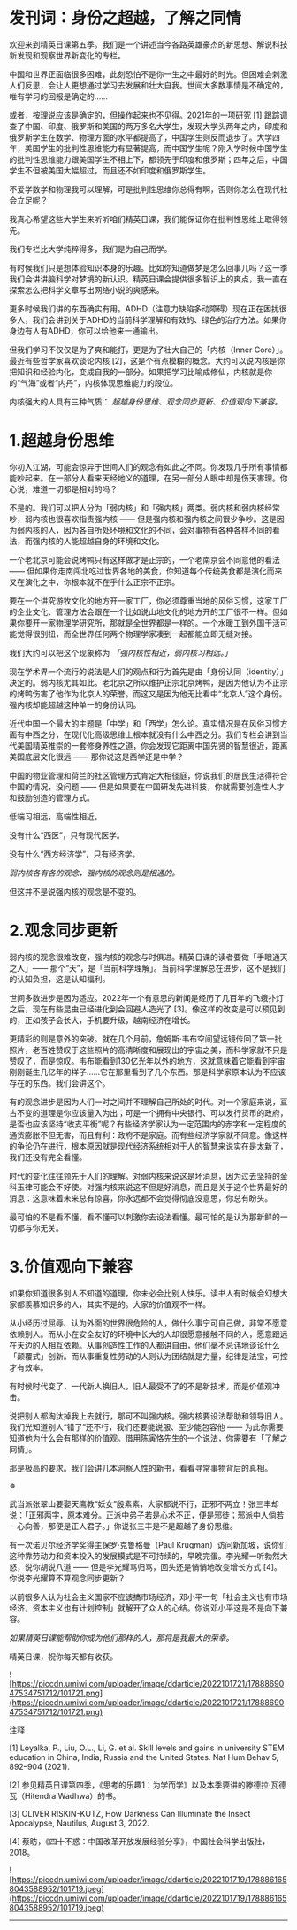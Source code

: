 # 发刊词：身份之超越，了解之同情

欢迎来到精英日课第五季。我们是一个讲述当今各路英雄豪杰的新思想、解说科技新发现和观察世界新变化的专栏。

中国和世界正面临很多困难，此刻恐怕不是你一生之中最好的时光。但困难会刺激人们反思，会让人更想通过学习去发展和壮大自我。世间大多数事情是不确定的，唯有学习的回报是确定的……

或者，按理说应该是确定的，但操作起来也不见得。2021年的一项研究 [1] 跟踪调查了中国、印度、俄罗斯和美国的两万多名大学生，发现大学头两年之内，印度和俄罗斯学生在数学、物理方面的水平都提高了，中国学生则反而退步了。大学四年，美国学生的批判性思维能力有显著提高，而中国学生呢？刚入学时候中国学生的批判性思维能力跟美国学生不相上下，都领先于印度和俄罗斯；四年之后，中国学生不但被美国大幅超过，而且还不如印度和俄罗斯学生。

不爱学数学和物理我可以理解，可是批判性思维你总得有啊，否则你怎么在现代社会立足呢？

我真心希望这些大学生来听听咱们精英日课，我们能保证你在批判性思维上取得领先。

我们专栏比大学纯粹得多，我们是为自己而学。

有时候我们只是想体验知识本身的乐趣。比如你知道做梦是怎么回事儿吗？这一季我们会讲讲脑科学对梦境的新认识。精英日课会提供很多智识上的爽点，我一直在探索怎么把科学文章写出网络小说的爽感来。

更多时候我们讲的东西确实有用。ADHD（注意力缺陷多动障碍）现在正在困扰很多人，我们会讲到关于ADHD的当前科学理解和有效的、绿色的治疗方法。如果你身边有人有ADHD，你可以给他来一通输出。

但我们学习不仅仅是为了爽和能打，更是为了壮大自己的「内核（Inner Core）」。最近有些哲学家喜欢谈论内核 [2]，这是个有点模糊的概念。大约可以说内核是你把知识和经验内化，变成自我的一部分。如果把学习比喻成修仙，内核就是你的“气海”或者“内丹”，内核体现思维能力的段位。

内核强大的人具有三种气质： *超越身份思维、观念同步更新、价值观向下兼容。*

# 1.超越身份思维

你初入江湖，可能会惊异于世间人们的观念有如此之不同。你发现几乎所有事情都能吵起来。在一部分人看来天经地义的道理，在另一部分人眼中却是伤天害理。你心说，难道一切都是相对的吗？

不是的。我们可以把人分为「弱内核」和「强内核」两类。弱内核和弱内核经常吵，弱内核也很喜欢指责强内核 —— 但是强内核和强内核之间很少争吵。这是因为弱内核的人，因为各自所处环境和文化的不同，会对事物有各种各样不同的看法，而强内核的人能超越自身的环境和文化。

一个老北京可能会说烤鸭只有这样做才是正宗的，一个老南京会不同意他的看法 —— 但如果你走南闯北吃过世界各地的美食，你知道每个传统美食都是演化而来又在演化之中，你根本就不在乎什么正宗不正宗。

要在一个讲究游牧文化的地方开一家工厂，你必须尊重当地的风俗习惯，这家工厂的企业文化、管理方法会跟在一个比如说山地文化的地方开的工厂很不一样。但如果你要开一家物理学研究所，那就是全世界都是一样的。一个水暖工到外国干活可能觉得很别扭，而全世界任何两个物理学家凑到一起都能立即无缝对接。

我们大约可以把这个现象称为 *「强内核性相近，弱内核习相远。」*

现在学术界一个流行的说法是人们的观点和行为首先是由「身份认同（identity）」决定的。弱内核尤其如此。老北京之所以维护正宗北京烤鸭，是因为他认为不正宗的烤鸭伤害了他作为北京人的荣誉。而这又是因为他无比看中“北京人”这个身份。强内核却能超越这种单一的身份认同。

近代中国一个最大的主题是「中学」和「西学」怎么论。真实情况是在风俗习惯方面有中西之分，在现代化高级思维上根本就没有什么中西之分。我们专栏会讲到当代美国精英推崇的一套修身养性之道，你会发现它距离中国先贤的智慧很近，距离美国底层文化很远 —— 那你说这是西学还是中学？

中国的物业管理和荷兰的社区管理方式肯定大相径庭，你说我们的居民生活得符合中国的情况，没问题 —— 但是如果要在中国研发先进科技，你就需要创造性人才和鼓励创造的管理方式。

低端习相远，高端性相近。

没有什么“西医”，只有现代医学。

没有什么“西方经济学”，只有经济学。

 *弱内核各有各的观念，强内核的观念则是相通的。*

但这并不是说强内核的观念是不变的。

# 2.观念同步更新

弱内核的观念很难改变，强内核的观念与时俱进。精英日课的读者要做「手眼通天之人」—— 那个“天”，是「当前科学理解」。当前科学理解总在进步，这不是我们的认知负担，这是认知福利。

世间多数进步是因为适应。2022年一个有意思的新闻是经历了几百年的飞蛾扑灯之后，现在有些昆虫已经进化到会回避人造光了 [3]。像这样的改变是可以预见到的，正如孩子会长大，手机要升级，越南经济在增长。

更精彩的则是意外的突破。就在几个月前，詹姆斯·韦布空间望远镜传回了第一批照片，老百姓赞叹于这些照片的高清晰度和展现出的宇宙之美，而科学家就不只是赞叹了，而是惊叹。韦布能看到130亿光年以外的地方，这就意味着它能看到宇宙刚刚诞生几亿年的样子……它在那里看到了几个东西。那是科学家原本认为不应该存在的东西。我们会讲这个。

有的观念进步是因为人们一时之间并不理解自己所处的时代。对一个家庭来说，亘古不变的道理是你应该量入为出；可是一个拥有中央银行、可以发行货币的政府，是否也应该坚持“收支平衡”呢？有些经济学家认为一定范围内的赤字和一定程度的通货膨胀不但无害，而且有利：政府不是家庭。而有些经济学家就不同意。像这样的争论仍在进行，根本原因就是现代经济系统相对于人的智慧来说实在是太新了，我们还没有完全看懂。

时代的变化往往领先于人们的理解。对弱内核来说这是坏消息，因为过去坚持的金科玉律可能会不好使。对强内核来说这不但是好消息，而且是关于这个世界最好的消息：这意味着未来总有惊喜，你永远都不会觉得彻底没意思，你总有盼头。

最可怕的不是看不懂，看不懂可以刺激你去设法看懂。最可怕的是认为那新鲜的一切都与你无关。

# 3.价值观向下兼容

如果你知道很多别人不知道的道理，你未必会比别人快乐。读书人有时候会幻想大家都羡慕知识多的人，其实不是的。大家的价值观不一样。

从小经历过屈辱、认为外面的世界很危险的人，做什么事宁可自己做，非常不愿意依赖别人。而从小在安全友好的环境中长大的人却很愿意接触不同的人，愿意跟远在天边的人相互依赖。从事创造性工作的人都讲自由，他们毫不忌讳地谈论什么「颠覆式」创新。而从事重复性劳动的人则认为团结就是力量，纪律是法宝，可控才有效率。

有时候时代变了，一代新人换旧人，旧人最受不了的不是新技术，而是价值观冲击。

说把别人都淘汰掉我上去就行，那可不叫强内核。强内核要设法帮助和领导旧人。我们光知道别人“错了”还不行，我们还要能说服、至少能包容他 —— 为此你需要知道他为什么会有那样的价值观。借用陈寅恪先生的一个说法，你需要有「了解之同情」。

那是极高的要求。我们会讲几本洞察人性的新书，看看寻常事物背后的真相。

✵

武当派张翠山要娶天鹰教“妖女”殷素素，大家都说不行，正邪不两立！张三丰却说：「正邪两字，原本难分。正派中弟子若是心术不正，便是邪徒；邪派中人倘若一心向善，那便是正人君子。」你说张三丰是不是超越了身份思维。

有一次诺贝尔经济学奖得主保罗·克鲁格曼（Paul Krugman）访问新加坡，说你们这种靠劳动力和资本投入的发展模式是不可持续的，早晚完蛋。李光耀一听勃然大怒，说你胡说八道 —— 但是李光耀骂归骂，回头还是悄悄地改变增长方式 [4]。你说李光耀算不算观念同步更新？

以前很多人认为社会主义国家不应该搞市场经济，邓小平一句「社会主义也有市场经济，资本主义也有计划控制」就解开了众人的心结。你说邓小平这是不是向下兼容。

 *如果精英日课能帮助你成为他们那样的人，那将是我最大的荣幸。*

精英日课，祝你每天都有收获。

![https://piccdn.umiwi.com/uploader/image/ddarticle/2022101721/1788869047534751712/101721.png](https://piccdn.umiwi.com/uploader/image/ddarticle/2022101721/1788869047534751712/101721.png)

注释

[1] Loyalka, P., Liu, O.L., Li, G. et al. Skill levels and gains in university STEM education in China, India, Russia and the United States. Nat Hum Behav 5, 892–904 (2021).

[2] 参见精英日课第四季，《思考的乐趣1：为学而学》以及本季要讲的滕德拉·瓦德瓦（Hitendra Wadhwa）的书。

[3] OLIVER RISKIN-KUTZ, How Darkness Can Illuminate the Insect Apocalypse, Nautilus, August 3, 2022.

[4] 蔡昉，《四十不惑：中国改革开放发展经验分享》，中国社会科学出版社，2018。

![https://piccdn.umiwi.com/uploader/image/ddarticle/2022101719/1788861658043588952/101719.jpeg](https://piccdn.umiwi.com/uploader/image/ddarticle/2022101719/1788861658043588952/101719.jpeg)

---
